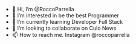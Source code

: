 - 👋 Hi, I’m @RoccoParrella
- 👀 I’m interested in be the best Programmer
- 🌱 I’m currently learning Developer Full Stack 
- 💞️ I’m looking to collaborate on Culo News
- 📫 How to reach me. Instagram @roccoparrella

<!---
RoccoParrella/RoccoParrella is a ✨ special ✨ repository because its `README.md` (this file) appears on your GitHub profile.
You can click the Preview link to take a look at your changes.
--->
